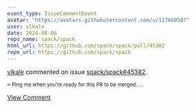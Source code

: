 ```yaml
---
event_type: IssueCommentEvent
avatar: "https://avatars.githubusercontent.com/u/11766050?"
user: vlkale
date: 2024-08-06
repo_name: spack/spack
html_url: https://github.com/spack/spack/pull/45382
repo_url: https://github.com/spack/spack
---
```


<a href='https://github.com/vlkale' target='_blank'>vlkale</a> commented on issue <a href='https://github.com/spack/spack/pull/45382' target='_blank'>spack/spack#45382</a>.

<small>> Ping me when you're ready for this PR to be merged....</small>

<a href='https://github.com/spack/spack/pull/45382' target='_blank'>View Comment</a>